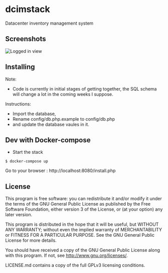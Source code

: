 # dcimstack

Datacenter inventory management system

## Screenshots

![Logged in view](https://i.imgur.com/PFYOhxJ.png)


## Installing

Note:
* Code is currently in initial stages of getting together, the SQL schema will change a lot in the coming weeks I suppose.

Instructions:
* Import the database,
* Rename config/db.php.example to config/db.php
* and update the database vaules in it.


## Dev with Docker-compose

* Start the stack

```
$ docker-compose up
```

Go to your browser : http://localhost:8080/install.php



## License

This program is free software: you can redistribute it and/or modify it under the terms of the GNU General Public License as published by the Free Software Foundation, either version 3 of the License, or (at your option) any later version.

This program is distributed in the hope that it will be useful, but WITHOUT ANY WARRANTY; without even the implied warranty of MERCHANTABILITY or FITNESS FOR A PARTICULAR PURPOSE. See the GNU General Public License for more details.

You should have received a copy of the GNU General Public License along with this program. If not, see http://www.gnu.org/licenses/.

LICENSE.md contains a copy of the full GPLv3 licensing conditions.
